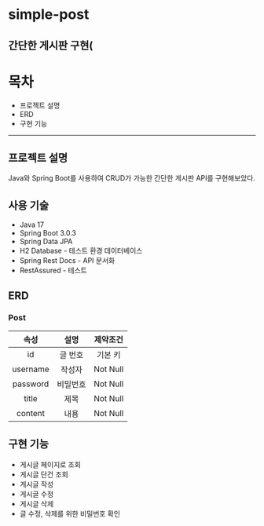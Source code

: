 # simple-post
## 간단한 게시판 구현(

# 목차
- 프로젝트 설명
- ERD
- 구현 기능
---

## 프로젝트 설명

Java와 Spring Boot를 사용하여 CRUD가 가능한 간단한 게시판 API를 구현해보았다.

## 사용 기술
- Java 17
- Spring Boot 3.0.3
- Spring Data JPA
- H2 Database - 테스트 환경 데이터베이스
- Spring Rest Docs - API 문서화
- RestAssured - 테스트

## ERD
### Post
|속성|설명|제약조건|
|  :-:   |  :-:  | :----: |
|   id   |글 번호 |기본 키 |
|username| 작성자 |Not Null|
|password|비밀번호|Not Null|
|  title |  제목 |Not Null|
|content |  내용 |Not Null|

## 구현 기능
- 게시글 페이지로 조회
- 게시글 단건 조회
- 게시글 작성
- 게시글 수정
- 게시글 삭제
- 글 수정, 삭제를 위한 비밀번호 확인
